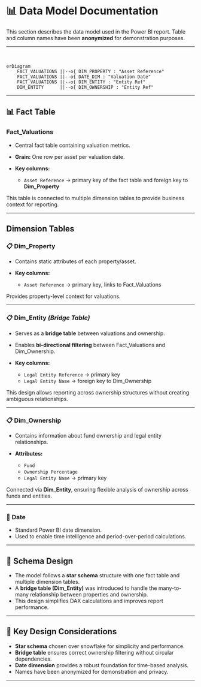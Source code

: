 

# 📊 Data Model Documentation

This section describes the data model used in the Power BI report.
Table and column names have been **anonymized** for demonstration purposes. 

---

<br>

```mermaid
erDiagram
    FACT_VALUATIONS ||--o{ DIM_PROPERTY : "Asset Reference"
    FACT_VALUATIONS ||--o{ DATE_DIM : "Valuation Date"
    FACT_VALUATIONS ||--o{ DIM_ENTITY : "Entity Ref"
    DIM_ENTITY      ||--o{ DIM_OWNERSHIP : "Entity Ref"
```
---

## 📊 Fact Table

### **Fact\_Valuations**

* Central fact table containing valuation metrics.
* **Grain:** One row per asset per valuation date.
* **Key columns:**

  * `Asset Reference` → primary key of the fact table and foreign key to **Dim\_Property**
 

This table is connected to multiple dimension tables to provide business context for reporting.

---

## Dimension Tables

### 📋 **Dim\_Property**

* Contains static attributes of each property/asset.
* **Key columns:**

  * `Asset Reference` → primary key, links to Fact\_Valuations


Provides property-level context for valuations.

---

### 📋 **Dim\_Entity** *(Bridge Table)*

* Serves as a **bridge table** between valuations and ownership.
* Enables **bi-directional filtering** between Fact\_Valuations and Dim\_Ownership.
* **Key columns:**

  * `Legal Entity Reference` → primary key
  * `Legal Entity Name` → foreign key to Dim_Ownership

This design allows reporting across ownership structures without creating ambiguous relationships.

---

### 📋 **Dim\_Ownership**

* Contains information about fund ownership and legal entity relationships.
* **Attributes:**

  * `Fund`
  * `Ownership Percentage`
  * `Legal Entity Name` → primary key

Connected via **Dim\_Entity**, ensuring flexible analysis of ownership across funds and entities.

---

### 📅 **Date**

* Standard Power BI date dimension.
* Used to enable time intelligence and period-over-period calculations.


---

## 📐 Schema Design

* The model follows a **star schema** structure with one fact table and multiple dimension tables.
* A **bridge table (Dim\_Entity)** was introduced to handle the many-to-many relationship between properties and ownership.
* This design simplifies DAX calculations and improves report performance.

---

## 🔑 Key Design Considerations

* **Star schema** chosen over snowflake for simplicity and performance.
* **Bridge table** ensures correct ownership filtering without circular dependencies.
* **Date dimension** provides a robust foundation for time-based analysis.
* Names have been anonymized for demonstration and privacy.

---


